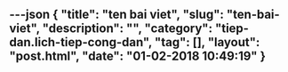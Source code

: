---json
{
    "title": "ten bai viet",
    "slug": "ten-bai-viet",
    "description": "",
    "category": "tiep-dan.lich-tiep-cong-dan",
    "tag": [],
    "layout": "post.html",
    "date": "01-02-2018 10:49:19"
}
---
